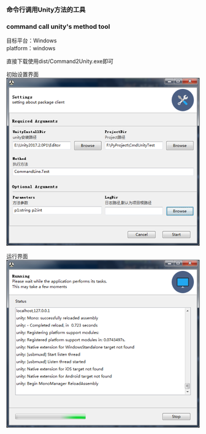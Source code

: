 ### 命令行调用Unity方法的工具  
### command call unity's method tool

目标平台：Windows  
platform：windows

直接下载使用dist/Command2Unity.exe即可    


初始设置界面  
![avatar](screenshoot/ui.png)  


运行界面  
![avatar](screenshoot/running.png)  

